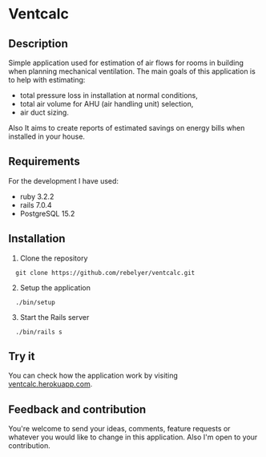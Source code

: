 # Ventcalc
## Description
Simple application used for estimation of air flows for rooms in building when planning mechanical ventilation. The main goals of this application is to help with estimating:
  * total pressure loss in installation at normal conditions,
  * total air volume for AHU (air handling unit) selection,
  * air duct sizing.

Also It aims to create reports of estimated savings on energy bills when installed in your house.

## Requirements
For the development I have used:
  * ruby 3.2.2
  * rails 7.0.4
  * PostgreSQL 15.2

## Installation
  1. Clone the repository
  ```
    git clone https://github.com/rebelyer/ventcalc.git
  ```
  2. Setup the application 
  ```
    ./bin/setup
  ```
  3. Start the Rails server
  ```
    ./bin/rails s
  ```

## Try it
You can check how the application work by visiting [ventcalc.herokuapp.com](https://ventcalc.herokuapp.com/).

## Feedback and contribution
You're welcome to send your ideas, comments, feature requests or whatever you would like to change in this application. Also I'm open to your contribution.